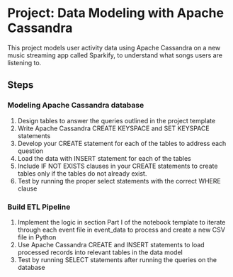 # Project: Data Modeling with Apache Cassandra


This project models user activity data using Apache Cassandra on a new music streaming app called Sparkify, to understand what songs
users are listening to.

## Steps
### Modeling Apache Cassandra database 
  1. Design tables to answer the queries outlined in the project template
  2. Write Apache Cassandra CREATE KEYSPACE and SET KEYSPACE statements
  3. Develop your CREATE statement for each of the tables to address each question
  4. Load the data with INSERT statement for each of the tables
  5. Include IF NOT EXISTS clauses in your CREATE statements to create tables only if the tables do not already exist. 
  6. Test by running the proper select statements with the correct WHERE clause

### Build ETL Pipeline
  1. Implement the logic in section Part I of the notebook template to iterate through each event file in event_data to process and create a new CSV file in Python
  2. Use Apache Cassandra CREATE and INSERT statements to load processed records into relevant tables in the data model
  3. Test by running SELECT statements after running the queries on the database
